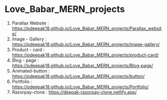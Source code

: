 # Love_Babar_MERN_projects
1. Parallax Website : https://pdeepak18.github.io/Love_Babar_MERN_projects/Parallax_website/
2. Image - Gallery : https://pdeepak18.github.io/Love_Babar_MERN_projects/image-gallery/
3. Product - card : https://pdeepak18.github.io/Love_Babar_MERN_projects/product-card/
4. Blog - page : https://pdeepak18.github.io/Love_Babar_MERN_projects/Blog-page/
5. Animated-button : https://pdeepak18.github.io/Love_Babar_MERN_projects/button/
6. Portfolio : https://pdeepak18.github.io/Love_Babar_MERN_projects/Portfolio/
7. Razorpay-clone : https://deepak-razorpay-clone.netlify.app/
